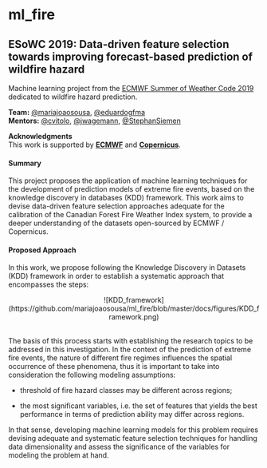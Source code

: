 # ml_fire

## ESoWC 2019: Data-driven feature selection towards improving forecast-based prediction of wildfire hazard


Machine learning project from the [ECMWF Summer of Weather Code 2019](https://github.com/esowc/challenges_2019) dedicated to wildfire hazard prediction.

**Team:** [@mariajoaosousa](https://github.com/mariajoaosousa), [@eduardogfma](https://github.com/eduardogfma)  
**Mentors:** [@cvitolo](https://github.com/cvitolo),
[@jwagemann](https://github.com/jwagemann), [@StephanSiemen](https://github.com/StephanSiemen)

**Acknowledgments**  
This work is supported by **[ECMWF](http://www.ecmwf.int)** and **[Copernicus](https://climate.copernicus.eu/)**.  


#### Summary


This project proposes the application of machine learning techniques for the development of prediction models of extreme fire events, based on the knowledge discovery in databases (KDD) framework. This work aims to devise data-driven feature selection approaches adequate for the calibration of the Canadian Forest Fire Weather Index system, to provide a deeper understanding of the datasets open-sourced by ECMWF / Copernicus.


#### Proposed Approach

In this work, we propose following the Knowledge Discovery in Datasets (KDD) framework in order to establish a systematic approach that encompasses the steps:

<center>
<div style="width:100%">
![KDD_framework](https://github.com/mariajoaosousa/ml_fire/blob/master/docs/figures/KDD_framework.png)
</div>
</br>
</center>


The basis of this process starts with establishing the research topics to be addressed in this investigation. In the context of the prediction of extreme fire events, the nature of different fire regimes influences the spatial occurrence of these phenomena, thus it is important to take into consideration the following modeling assumptions:

- threshold of fire hazard classes may be different across regions;

- the most significant variables, i.e. the set of features that yields the best performance in terms of prediction ability may differ across regions.


In that sense, developing machine learning models for this problem requires devising adequate and systematic feature selection techniques for handling data dimensionality and assess the significance of the variables for modeling the problem at hand.
